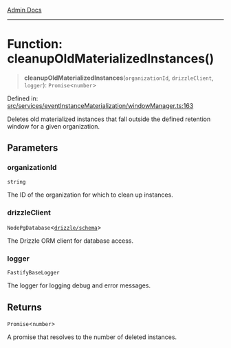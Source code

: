 [Admin Docs](/)

***

# Function: cleanupOldMaterializedInstances()

> **cleanupOldMaterializedInstances**(`organizationId`, `drizzleClient`, `logger`): `Promise`\<`number`\>

Defined in: [src/services/eventInstanceMaterialization/windowManager.ts:163](https://github.com/gautam-divyanshu/talawa-api/blob/84910820371ade6fdca33545b3a0fc1e929731b2/src/services/eventInstanceMaterialization/windowManager.ts#L163)

Deletes old materialized instances that fall outside the defined retention window
for a given organization.

## Parameters

### organizationId

`string`

The ID of the organization for which to clean up instances.

### drizzleClient

`NodePgDatabase`\<[`drizzle/schema`](../../../../drizzle/schema/README.md)\>

The Drizzle ORM client for database access.

### logger

`FastifyBaseLogger`

The logger for logging debug and error messages.

## Returns

`Promise`\<`number`\>

A promise that resolves to the number of deleted instances.

